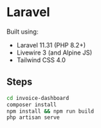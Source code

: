 # Laravel

Built using: 

- Laravel 11.31 (PHP 8.2+)
- Livewire 3 (and Alpine JS)
- Tailwind CSS 4.0

## Steps

```bash
cd invoice-dashboard
composer install 
npm install && npm run build 
php artisan serve 
```